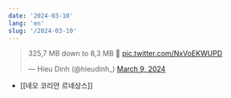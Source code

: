 ```yaml
---
date: '2024-03-10'
lang: 'en'
slug: '/2024-03-10'
---
```


<blockquote class="twitter-tweet"><p lang="en" dir="ltr">325,7 MB down to 8,3 MB 🤯 <a href="https://t.co/NxVoEKWUPD">pic.twitter.com/NxVoEKWUPD</a></p>&mdash; Hieu Dinh (@hieudinh_) <a href="https://twitter.com/hieudinh_/status/1766409101108465739?ref_src=twsrc%5Etfw">March 9, 2024</a></blockquote>

- [[네오 코리안 르네상스]]
